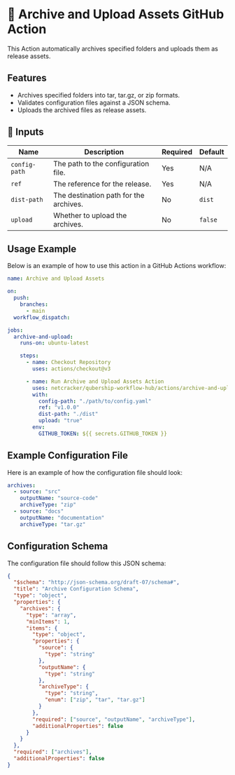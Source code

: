 # 🚀 Archive and Upload Assets GitHub Action

This Action automatically archives specified folders and uploads them as release assets.

## Features

- Archives specified folders into tar, tar.gz, or zip formats.
- Validates configuration files against a JSON schema.
- Uploads the archived files as release assets.

## 📌 Inputs

| Name          | Description                            | Required | Default |
| ------------- | -------------------------------------- | -------- | ------- |
| `config-path` | The path to the configuration file.    | Yes      | N/A     |
| `ref`         | The reference for the release.         | Yes      | N/A     |
| `dist-path`   | The destination path for the archives. | No       | `dist`  |
| `upload`      | Whether to upload the archives.        | No       | `false` |

## Usage Example

Below is an example of how to use this action in a GitHub Actions workflow:

```yaml
name: Archive and Upload Assets

on:
  push:
    branches:
      - main
  workflow_dispatch:

jobs:
  archive-and-upload:
    runs-on: ubuntu-latest

    steps:
      - name: Checkout Repository
        uses: actions/checkout@v3

      - name: Run Archive and Upload Assets Action
        uses: netcracker/qubership-workflow-hub/actions/archive-and-upload-assets
        with:
          config-path: "./path/to/config.yaml"
          ref: "v1.0.0"
          dist-path: "./dist"
          upload: "true"
        env:
          GITHUB_TOKEN: ${{ secrets.GITHUB_TOKEN }}
```

## Example Configuration File

Here is an example of how the configuration file should look:

```yaml
archives:
  - source: "src"
    outputName: "source-code"
    archiveType: "zip"
  - source: "docs"
    outputName: "documentation"
    archiveType: "tar.gz"
```

## Configuration Schema

The configuration file should follow this JSON schema:

```json
{
  "$schema": "http://json-schema.org/draft-07/schema#",
  "title": "Archive Configuration Schema",
  "type": "object",
  "properties": {
    "archives": {
      "type": "array",
      "minItems": 1,
      "items": {
        "type": "object",
        "properties": {
          "source": {
            "type": "string"
          },
          "outputName": {
            "type": "string"
          },
          "archiveType": {
            "type": "string",
            "enum": ["zip", "tar", "tar.gz"]
          }
        },
        "required": ["source", "outputName", "archiveType"],
        "additionalProperties": false
      }
    }
  },
  "required": ["archives"],
  "additionalProperties": false
}
```
